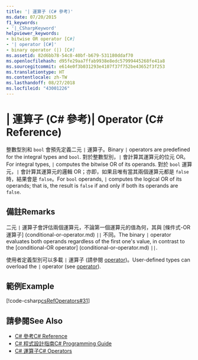 ```yaml
---
title: '| 運算子 (C# 參考)'
ms.date: 07/20/2015
f1_keywords:
- '|_CSharpKeyword'
helpviewer_keywords:
- bitwise OR operator [C#]
- '| operator [C#]'
- binary operator (|) [C#]
ms.assetid: 82d6bb78-54c8-40bf-b679-531180ddaf70
ms.openlocfilehash: d95fe29aa7ffab9938e8edc57999445268fe41a8
ms.sourcegitcommit: e614e0f3b031293e4107f37f752be43652f3f253
ms.translationtype: HT
ms.contentlocale: zh-TW
ms.lasthandoff: 08/27/2018
ms.locfileid: "43001226"
---
```

# <a name="-operator-c-reference"></a><span data-ttu-id="0d07a-102">| 運算子 (C# 參考)</span><span class="sxs-lookup"><span data-stu-id="0d07a-102">| Operator (C# Reference)</span></span>
<span data-ttu-id="0d07a-103">整數型別和 `bool` 會預先定義二元 `|` 運算子。</span><span class="sxs-lookup"><span data-stu-id="0d07a-103">Binary `|` operators are predefined for the integral types and `bool`.</span></span> <span data-ttu-id="0d07a-104">對於整數型別，`|` 會計算其運算元的位元 OR。</span><span class="sxs-lookup"><span data-stu-id="0d07a-104">For integral types, `|` computes the bitwise OR of its operands.</span></span> <span data-ttu-id="0d07a-105">對於 `bool` 運算元，`|` 會計算其運算元的邏輯 OR；亦即，如果且唯有當其兩個運算元都是 `false` 時，結果會是 `false`。</span><span class="sxs-lookup"><span data-stu-id="0d07a-105">For `bool` operands, `|` computes the logical OR of its operands; that is, the result is `false` if and only if both its operands are `false`.</span></span>  
  
## <a name="remarks"></a><span data-ttu-id="0d07a-106">備註</span><span class="sxs-lookup"><span data-stu-id="0d07a-106">Remarks</span></span>  
 <span data-ttu-id="0d07a-107">二元 `|` 運算子會評估兩個運算元，不論第一個運算元的值為何，其與 [條件式-OR 運算子]     (conditional-or-operator.md) `||` 不同。</span><span class="sxs-lookup"><span data-stu-id="0d07a-107">The binary `|` operator evaluates both operands regardless of the first one's value, in contrast to the [conditional-OR operator]     (conditional-or-operator.md) `||`.</span></span>
 
 <span data-ttu-id="0d07a-108">使用者定義型別可以多載 `|` 運算子 (請參閱 [operator](../../../csharp/language-reference/keywords/operator.md))。</span><span class="sxs-lookup"><span data-stu-id="0d07a-108">User-defined types can overload the `|` operator (see [operator](../../../csharp/language-reference/keywords/operator.md)).</span></span>  
  
## <a name="example"></a><span data-ttu-id="0d07a-109">範例</span><span class="sxs-lookup"><span data-stu-id="0d07a-109">Example</span></span>  
 [!code-csharp[csRefOperators#31](../../../csharp/language-reference/operators/codesnippet/CSharp/or-operator_1.cs)]  
  
## <a name="see-also"></a><span data-ttu-id="0d07a-110">請參閱</span><span class="sxs-lookup"><span data-stu-id="0d07a-110">See Also</span></span>

- [<span data-ttu-id="0d07a-111">C# 參考</span><span class="sxs-lookup"><span data-stu-id="0d07a-111">C# Reference</span></span>](../../../csharp/language-reference/index.md)  
- [<span data-ttu-id="0d07a-112">C# 程式設計指南</span><span class="sxs-lookup"><span data-stu-id="0d07a-112">C# Programming Guide</span></span>](../../../csharp/programming-guide/index.md)  
- [<span data-ttu-id="0d07a-113">C# 運算子</span><span class="sxs-lookup"><span data-stu-id="0d07a-113">C# Operators</span></span>](../../../csharp/language-reference/operators/index.md)
